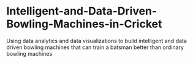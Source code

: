 # Intelligent-and-Data-Driven-Bowling-Machines-in-Cricket
Using data analytics and data visualizations to build intelligent and data driven bowling machines that can train a batsman better than ordinary bowling machines
